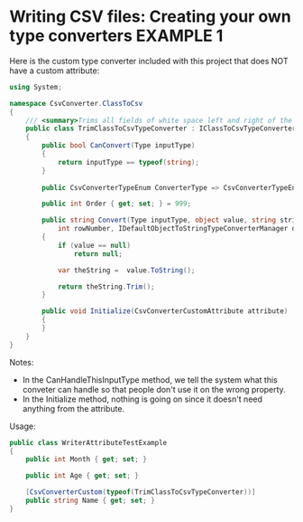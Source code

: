  # Writing CSV files: Creating your own type converters EXAMPLE 1

Here is the custom type converter included with this project that does NOT have a custom attribute:
```c#
using System;

namespace CsvConverter.ClassToCsv
{
    /// <summary>Trims all fields of white space left and right of the text.</summary>
    public class TrimClassToCsvTypeConverter : IClassToCsvTypeConverter
    {
        public bool CanConvert(Type inputType)
        {
            return inputType == typeof(string);
        }
 
        public CsvConverterTypeEnum ConverterType => CsvConverterTypeEnum.ClassToCsvType;

        public int Order { get; set; } = 999;

        public string Convert(Type inputType, object value, string stringFormat, string columnName, int columnIndex, 
            int rowNumber, IDefaultObjectToStringTypeConverterManager defaultConverters)
        {
            if (value == null)
                return null;

            var theString =  value.ToString();

            return theString.Trim();
        }

        public void Initialize(CsvConverterCustomAttribute attribute)
        {
        }
    }
}
```

Notes:
- In the CanHandleThisInputType method, we tell the system what this conveter can handle so that people don't use it on the wrong property.
- In the Initialize method, nothing is going on since it doesn't need anything from the attribute.

Usage:
```c#
public class WriterAttributeTestExample
{
    public int Month { get; set; }

    public int Age { get; set; }

    [CsvConverterCustom(typeof(TrimClassToCsvTypeConverter))]
    public string Name { get; set; }
}
```